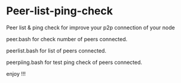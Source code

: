 # Peer-list-ping-check
Peer list &amp; ping check for improve your p2p connection of your node

peer.bash for check number of peers connected.

peerlist.bash for list of peers connected.

peerpiing.bash for test ping check of peers connected.

enjoy !!!
